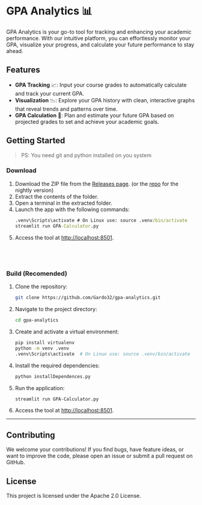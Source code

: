 # GPA Analytics 📊

GPA Analytics is your go-to tool for tracking and enhancing your academic performance. With our intuitive platform, you can effortlessly monitor your GPA, visualize your progress, and calculate your future performance to stay ahead.

## Features

- **GPA Tracking** 📈: Input your course grades to automatically calculate and track your current GPA.
- **Visualization** 📉: Explore your GPA history with clean, interactive graphs that reveal trends and patterns over time.
- **GPA Calculation** 🧮: Plan and estimate your future GPA based on projected grades to set and achieve your academic goals.

## Getting Started

> PS: You need git and python installed on you system

### Download

1. Download the ZIP file from the [Releases page](https://github.com/Gardo32/gpa-analytics/releases). (or the [repo](https://github.com/Gardo32/gpa-analytics/archive/refs/heads/master.zip) for the nightly version)
2. Extract the contents of the folder.
3. Open a terminal in the extracted folder.
4. Launch the app with the following commands:
   ```cmd
   .venv\Scripts\activate # On Linux use: source .venv/bin/activate
   streamlit run GPA-Calculator.py
   ```
5. Access the tool at [http://localhost:8501](http://localhost:8501).

## ‎ 

### Build **(Recomended)**

1. Clone the repository: 
   ```bash
   git clone https://github.com/Gardo32/gpa-analytics.git
   ```
2. Navigate to the project directory:
   ```bash
   cd gpa-analytics
   ```
3. Create and activate a virtual environment:
   ```bash
   pip install virtualenv
   python -m venv .venv
   .venv\Scripts\activate  # On Linux use: source .venv/bin/activate
   ```
4. Install the required dependencies:
   ```bash
   python installDependences.py
   ```
5. Run the application:
   ```bash
   streamlit run GPA-Calculator.py
   ```
6. Access the tool at [http://localhost:8501](http://localhost:8501).

---

## Contributing

We welcome your contributions! If you find bugs, have feature ideas, or want to improve the code, please open an issue or submit a pull request on GitHub.

## License

This project is licensed under the Apache 2.0 License.
